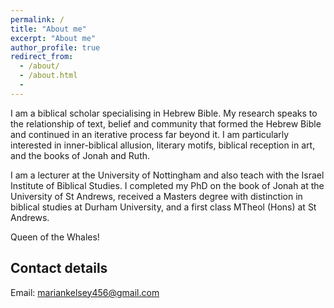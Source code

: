 ```yaml
---
permalink: /
title: "About me"
excerpt: "About me"
author_profile: true
redirect_from:
  - /about/
  - /about.html
  -
---
```


I am a biblical scholar specialising in Hebrew Bible. My research speaks to the relationship of text, belief and community that formed the Hebrew Bible and continued in an iterative process far beyond it. I am particularly interested in inner-biblical allusion, literary motifs, biblical reception in art, and the books of Jonah and Ruth.

I am a lecturer at the University of Nottingham and also teach with the Israel Institute of Biblical Studies. I completed my PhD on the book of Jonah at the University of St Andrews, received a Masters degree with distinction in biblical studies at Durham University, and a first class MTheol (Hons) at St Andrews.

Queen of the Whales!

## Contact details

Email: mariankelsey456@gmail.com
